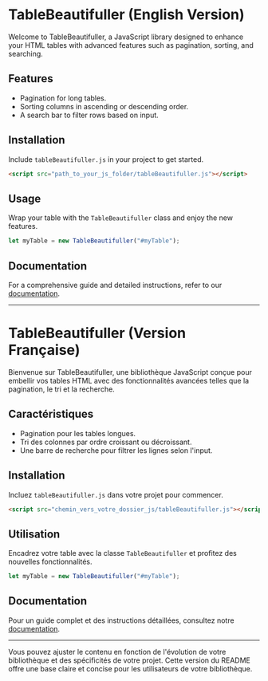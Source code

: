 # TableBeautifuller (English Version)

Welcome to TableBeautifuller, a JavaScript library designed to enhance your HTML tables with advanced features such as pagination, sorting, and searching.

## Features
- Pagination for long tables.
- Sorting columns in ascending or descending order.
- A search bar to filter rows based on input.

## Installation

Include `tableBeautifuller.js` in your project to get started.

```html
<script src="path_to_your_js_folder/tableBeautifuller.js"></script>
```

## Usage

Wrap your table with the `TableBeautifuller` class and enjoy the new features.

```javascript
let myTable = new TableBeautifuller("#myTable");
```

## Documentation

For a comprehensive guide and detailed instructions, refer to our [documentation](./doc/english.md).

---

# TableBeautifuller (Version Française)

Bienvenue sur TableBeautifuller, une bibliothèque JavaScript conçue pour embellir vos tables HTML avec des fonctionnalités avancées telles que la pagination, le tri et la recherche.

## Caractéristiques
- Pagination pour les tables longues.
- Tri des colonnes par ordre croissant ou décroissant.
- Une barre de recherche pour filtrer les lignes selon l'input.

## Installation

Incluez `tableBeautifuller.js` dans votre projet pour commencer.

```html
<script src="chemin_vers_votre_dossier_js/tableBeautifuller.js"></script>
```

## Utilisation

Encadrez votre table avec la classe `TableBeautifuller` et profitez des nouvelles fonctionnalités.

```javascript
let myTable = new TableBeautifuller("#myTable");
```

## Documentation

Pour un guide complet et des instructions détaillées, consultez notre [documentation](./doc/french.md).

---

Vous pouvez ajuster le contenu en fonction de l'évolution de votre bibliothèque et des spécificités de votre projet. Cette version du README offre une base claire et concise pour les utilisateurs de votre bibliothèque.
